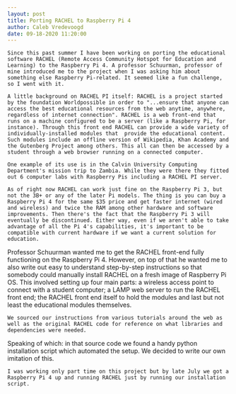 ```yaml
---
layout: post
title: Porting RACHEL to Raspberry Pi 4
author: Caleb Vredevoogd
date: 09-18-2020 11:20:00
---
```

  	Since this past summer I have been working on porting the educational software RACHEL (Remote Access Community Hotspot for Education and Learning) to the Raspberry Pi 4. A professor Schuurman, professor of mine introduced me to the project when I was asking him about something else Raspberry Pi-related. It seemed like a fun challenge, so I went with it.

  	A little background on RACHEL PI itself: RACHEL is a project started by the foundation Worldpossible in order to "...ensure that anyone can access the best educational resources from the web anytime, anywhere, regardless of internet connection". RACHEL is a web front-end that runs on a machine configured to be a server (like a Raspberry Pi, for instance). Through this front end RACHEL can provide a wide variety of individually-installed modules that  provide the educational content. Such modules include an offline version of Wikipedia, Khan Academy and the Gutenberg Project among others. This all can then be accessed by a student through a web browser running on a connected computer.

  	One example of its use is in the Calvin University Computing Department's mission trip to Zambia. While they were there they fitted out 6 computer labs with Raspberry Pis including a RACHEL PI server.

	As of right now RACHEL can work just fine on the Raspberry Pi 3, but not the 3B+ or any of the later Pi models. The thing is you can buy a Raspberry Pi 4 for the same $35 price and get faster internet (wired and wireless) and twice the RAM among other hardware and software improvements. Then there's the fact that the Raspberry Pi 3 will eventually be discontinued. Either way, even if we aren't able to take advantage of all the Pi 4's capabilities, it's important to be compatible with current hardware if we want a current solution for education.

  Professor Schuurman wanted me to get the RACHEL front-end fully functioning on the Raspberry Pi 4. However, on top of that he wanted me to also write out easy to understand step-by-step instructions so that somebody could manually install RACHEL on a fresh image of Raspberry Pi OS. This involved setting up four main parts: a wireless access point to connect with a student computer; a LAMP web server to run the RACHEL front end; the RACHEL front end itself to hold the modules and last but not least the educational modules themselves.

	We sourced our instructions from various tutorials around the web as well as the original RACHEL code for reference on what libraries and dependencies were needed.

  Speaking of which: in that source code we found a handy python installation script which automated the setup. We decided to write our own imitation of this.

	I was working only part time on this project but by late July we got a Raspberry Pi 4 up and running RACHEL just by running our installation script.
